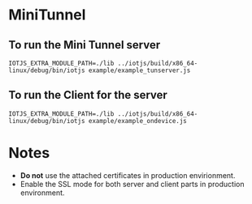 # MiniTunnel

## To run the Mini Tunnel server

```
IOTJS_EXTRA_MODULE_PATH=./lib ../iotjs/build/x86_64-linux/debug/bin/iotjs example/example_tunserver.js
```

## To run the Client for the server
```
IOTJS_EXTRA_MODULE_PATH=./lib ../iotjs/build/x86_64-linux/debug/bin/iotjs example/example_ondevice.js
```


# Notes

* **Do not** use the attached certificates in production envirionment.
* Enable the SSL mode for both server and client parts in production environment.
